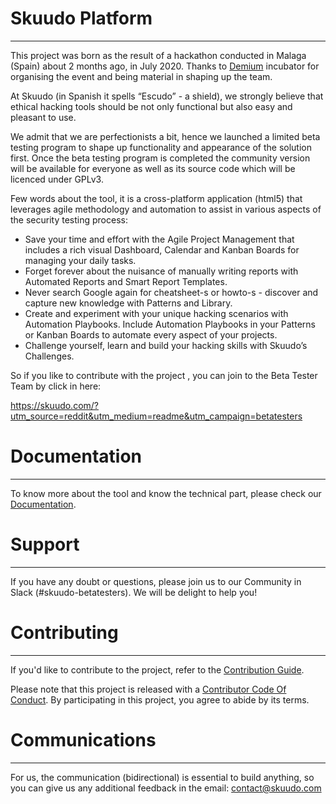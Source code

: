 # **Skuudo Platform**
***
This project was born as the result of a hackathon conducted in Malaga (Spain) about 2 months ago, in July 2020.
Thanks to [Demium](https://demium.com) incubator for organising the event and being material in shaping up the team. 
 
At Skuudo (in Spanish it spells “Escudo” - a shield), we strongly believe that ethical hacking tools should be not only functional but also easy and pleasant to use. 

We admit that we are perfectionists a bit, hence we launched a limited beta testing program to shape up functionality and appearance of the solution first. 
Once the beta testing program is completed the community version will be available for everyone as well as its source code which will be licenced under GPLv3.
 
Few words about the tool, it is a cross-platform application (html5) that leverages agile methodology and automation to assist in various aspects of the security testing process:
- Save your time and effort with the Agile Project Management that includes a rich visual Dashboard, Calendar and Kanban Boards for managing your daily tasks.
- Forget forever about the nuisance of manually writing reports with Automated Reports and Smart Report Templates.
- Never search Google again for cheatsheet-s or howto-s - discover and capture new knowledge with Patterns and Library. 
- Create and experiment with your unique hacking scenarios with Automation Playbooks. Include Automation Playbooks in your Patterns or Kanban Boards to automate every aspect of your projects.
- Challenge yourself,  learn and build your hacking skills with Skuudo’s Challenges.

So if you like to contribute with the project , you can join to the Beta Tester Team by click in here: 

https://skuudo.com/?utm_source=reddit&utm_medium=readme&utm_campaign=betatesters


# **Documentation**
***
To know more about the tool and know the technical part, please check our [Documentation](https://github.com/Skuudoer/wihwin/wiki/Documentation). 

# **Support**
***
If you have any doubt or questions, please join us to our Community in Slack (#skuudo-betatesters). We will be delight to help you!

# **Contributing**
***
If you'd like to contribute to the project, refer to the [Contribution Guide](https://github.com/Skuudoer/wihwin/wiki/Contribution-Guide).

Please note that this project is released with a [Contributor Code Of Conduct](https://github.com/Skuudoer/wihwin/wiki/Code-of-Conduct). By participating in this project, you agree to abide by its terms.

# **Communications**
***

For us, the communication (bidirectional) is essential to build anything, so you can give us any additional feedback in the email: contact@skuudo.com 

